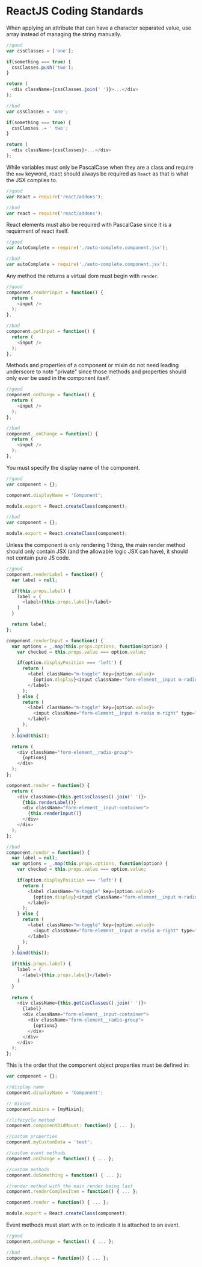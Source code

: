 # ReactJS Coding Standards

When applying an attribute that can have a character separated value, use array instead of managing the string manually.

```javascript
//good
var cssClasses = ['one'];

if(something === true) {
  cssClasses.push('two');
}

return (
  <div className={cssClasses.join(' ')}>...</div>
);

//bad
var cssClasses = 'one';

if(something === true) {
  cssClasses .= ' two';
}

return (
  <div className={cssClasses}>...</div>
);
```

While variables must only be PascalCase when they are a class and require the `new` keyword, react should always be required as `React` as that is what the JSX compiles to.

```javascript
//good
var React = require('react/addons');

//bad
var react = require('react/addons');
```

React elements must also be required with PascalCase since it is a requirment of react itself.

```javascript
//good
var AutoComplete = require('./auto-complete.component.jsx');

//bad
var autoComplete = require('./auto-complete.component.jsx');
```

Any method the returns a virtual dom must begin with `render`.

```javascript
//good
component.renderInput = function() {
  return (
    <input />
  );
},

//bad
component.getInput = function() {
  return (
    <input />
  );
},
```
Methods and properties of a component or mixin do not need leading underscore to note "private" since those methods and properties should only ever be used in the component itself.

```javascript
//good
component.onChange = function() {
  return (
    <input />
  );
},

//bad
component._onChange = function() {
  return (
    <input />
  );
},
```

You must specify the display name of the component.

```javascript
//good
var component = {};

component.displayName = 'Component';

module.export = React.createClass(component);

//bad
var component = {};

module.export = React.createClass(component);
```

Unless the component is only rendering 1 thing, the main render method should only contain JSX (and the allowable logic JSX can have), it should not contain pure JS code.

```javascript
//good
component.renderLabel = function() {
  var label = null;

  if(this.props.label) {
    label = (
      <label>{this.props.label}</label>
    )
  }

  return label;
};

component.renderInput = function() {
  var options = _.map(this.props.options, function(option) {
    var checked = this.props.value === option.value;

    if(option.displayPosition === 'left') {
      return (
        <label className="m-toggle" key={option.value}>
          {option.display}<input className="form-element__input m-radio m-left" type="radio" checked={checked} value={option.value} name={this.props.name} onChange={this.onChange} />
        </label>
      );
    } else {
      return (
        <label className="m-toggle" key={option.value}>
          <input className="form-element__input m-radio m-right" type="radio" value={option.value} checked={checked} name={this.props.name} onChange={this.onChange} />{option.display}
        </label>
      );
    }
  }.bind(this));

  return (
    <div className="form-element__radio-group">
      {options}
    </div>
  );
};

component.render = function() {
  return (
    <div className={this.getCssClasses().join(' ')}>
      {this.renderLabel()}
      <div className="form-element__input-container">
        {this.renderInput()}
      </div>
    </div>
  );
};

//bad
component.render = function() {
  var label = null;
  var options = _.map(this.props.options, function(option) {
    var checked = this.props.value === option.value;

    if(option.displayPosition === 'left') {
      return (
        <label className="m-toggle" key={option.value}>
          {option.display}<input className="form-element__input m-radio m-left" type="radio" checked={checked} value={option.value} name={this.props.name} onChange={this.onChange} />
        </label>
      );
    } else {
      return (
        <label className="m-toggle" key={option.value}>
          <input className="form-element__input m-radio m-right" type="radio" value={option.value} checked={checked} name={this.props.name} onChange={this.onChange} />{option.display}
        </label>
      );
    }
  }.bind(this));

  if(this.props.label) {
    label = (
      <label>{this.props.label}</label>
    )
  }
  
  return (
    <div className={this.getCssClasses().join(' ')}>
      {label}
      <div className="form-element__input-container">
        <div className="form-element__radio-group">
          {options}
        </div>
      </div>
    </div>
  );
};
```

This is the order that the component object properties must be defined in:

```javascript
var component = {};

//display name
component.displayName = 'Component';

// mixins
component.mixins = [myMixin];

//lifecycle method
component.componentDidMount: function() { ... };

//custom properties
component.myCustomData = 'test';

//custom event methods
component.onChange = function() { ... };

//custom methods
component.doSomething = function() { ... };

//render method with the main render being last
component.renderComplexItem = function() { ... };

component.render = function() { ... };

module.export = React.createClass(component);
```

Event methods must start with `on` to indicate it is attached to an event.

```javascript
//good
component.onChange = function() { ... };

//bad
component.change = function() { ... };
```

